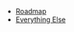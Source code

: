 - [Roadmap](https://github.com/balupton/docpad/wiki/Roadmap)
- [Everything Else](https://github.com/balupton/docpad/wiki/_pages)